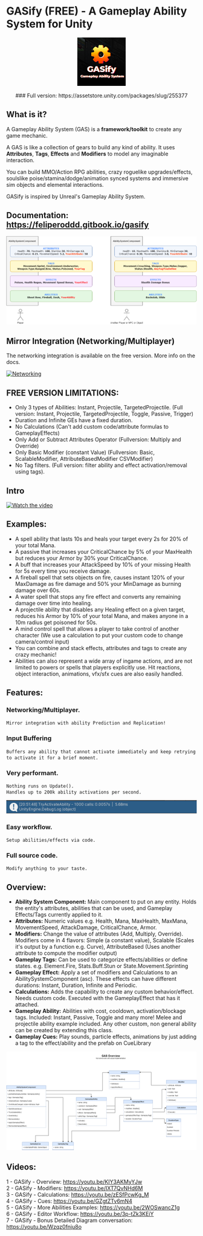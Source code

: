 
# GASify (FREE) - A Gameplay Ability System for Unity
<p align="center">
    <img src="./~ReadMeFiles/logo.png" alt="logo image">
    
 </p>

 <p align="center">
    ### Full version: https://assetstore.unity.com/packages/slug/255377
 </p>

## What is it?

A Gameplay Ability System (GAS) is a **framework/toolkit** to create any game mechanic.

A GAS is like a collection of gears to build any kind of ability.
It uses **Attributes**, **Tags**, **Effects** and **Modifiers** to model any imaginable interaction.

You can build MMO/Action RPG abilities, crazy roguelike upgrades/effects, soulslike poise/stamina/dodge/animation synced systems and immersive sim objects and elemental interactions.

GASify is inspired by Unreal's Gameplay Ability System.

## Documentation: https://feliperoddd.gitbook.io/gasify


![ascdiagram](./~ReadMeFiles/ASCDIAGRAMSIMPLE.png)

## Mirror Integration (Networking/Multiplayer)
The networking integration is available on the free version. 
More info on the docs.

[![Networking](https://img.youtube.com/vi/6lcar1vZxrw/hqdefault.jpg)](https://youtu.be/6lcar1vZxrw)

## FREE VERSION LIMITATIONS:

- Only 3 types of Abilities: Instant, Projectile, TargetedProjectile. (Full version: Instant, Projectile, TargetedProjectile, Toggle, Passive, Trigger)
- Duration and Infinite GEs have a fixed duration.
- No Calculations (Can't add custom code/attribute formulas to GameplayEffects)
- Only Add or Subtract Attributes Operator (Fullversion: Multiply and Override)
- Only Basic Modifier (constant Value) (Fullversion: Basic, ScalableModifier, AttributeBasedModifier CSVModifier)
- No Tag filters. (Full version: filter ability and effect activation/removal using tags).

## Intro

[![Watch the video](https://img.youtube.com/vi/r6YI7LvT-bs/hqdefault.jpg)](https://youtu.be/r6YI7LvT-bs)

## Examples:

- A spell ability that lasts 10s and heals your target every 2s for 20% of your total Mana.
- A passive that increases your CriticalChance by 5% of your MaxHealth but reduces your Armor by 30% your CriticalChance.
- A buff that increases your AttackSpeed by 10% of your missing Health for 5s every time you receive damage.
- A fireball spell that sets objects on fire, causes instant 120% of your MaxDamage as fire damage and 50% your MinDamage as burning damage over 60s.
- A water spell that stops any fire effect and converts any remaining damage over time into healing.
- A projectile ability that disables any Healing effect on a given target, reduces his Armor by 10% of your total Mana, and makes anyone in a 10m radius get poisoned for 50s.
- A mind control spell that allows a player to take control of another character (We use a calculation to put your custom code to change camera/control input)
- You can combine and stack effects, attributes and tags to create any crazy mechanic!
- Abilities can also represent a wide array of ingame actions, and are not limited to powers or spells that players explicitly use. Hit reactions, object interaction, animations, vfx/sfx cues are also easily handled.

## Features:

### Networking/Multiplayer.

    Mirror integration with ability Prediction and Replication!

### Input Buffering

    Buffers any ability that cannot activate immediately and keep retrying to activate it for a brief moment.

### Very performant.

    Nothing runs on Update().
    Handles up to 200k ability activations per second.

![performance benchmark](./~ReadMeFiles/performanceBenchmark.png)

### Easy workflow.

    Setup abilities/effects via code.

### Full source code.

    Modify anything to your taste.

## Overview:

- **Ability System Component:** Main component to put on any entity. Holds the entity's attributes, abilities that can be used, and Gameplay Effects/Tags currently applied to it.
- **Attributes:** Numeric values e.g. Health, Mana, MaxHealth, MaxMana, MovementSpeed, AttackDamage, CriticalChance, Armor.
- **Modifiers:** Change the value of attributes (Add, Multiply, Override). Modifiers come in 4 flavors: Simple (a constant value), Scalable (Scales it's output by a function e.g. Curve), AttributeBased (Uses another attribute to compute the modifier output)
- **Gameplay Tags:** Can be used to categorize effects/abilities or define states. e.g. Element.Fire, Stats.Buff.Stun or State.Movement.Sprinting
- **Gameplay Effect:** Apply a set of modifiers and Calculations to an AbilitySystemComponent (asc). These effects can have different durations: Instant, Duration, Infinite and Periodic.
- **Calculations:** Adds the capability to create any custom behavior/effect. Needs custom code. Executed with the GameplayEffect that has it attached.
- **Gameplay Ability:** Abilities with cost, cooldown, activation/blockage tags. Included: Instant, Passive, Toggle and many more! Melee and projectile ability example included. Any other custom, non general ability can be created by extending this class.
- **Gameplay Cues:** Play sounds, particle effects, animations by just adding a tag to the effect/ability and the prefab on CueLibrary

![simplified class diagram](./~ReadMeFiles/SimplifiedDiagram.png)

## Videos:

1 - GASify - Overview: https://youtu.be/KIY3AKMyYJw <br>
2 - GASify - Modifiers: https://youtu.be/IXT7QvNHd6M <br>
3 - GASify - Calculations: https://youtu.be/zESfPcwKg_M <br>
4 - GASify - Cues: https://youtu.be/GZgtZTv6mN4 <br>
5 - GASify - More Abilities Examples: https://youtu.be/2WOSwancZ1g <br>
6 - GASify - Editor Workflow: https://youtu.be/3p-tZk3KEiY <br>
7 - GASify - Bonus Detailed Diagram conversation: https://youtu.be/Wzqz0fnju8o <br>

